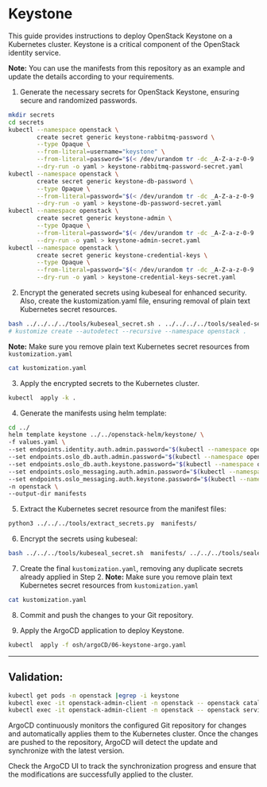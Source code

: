 # Keystone

This guide provides instructions to deploy OpenStack Keystone on a Kubernetes cluster. Keystone is a critical component of the OpenStack identity service.

**Note:** You can use the manifests from this repository as an example and update the details according to your requirements.

1. Generate the necessary secrets for OpenStack Keystone, ensuring secure and randomized passwords.
```bash
mkdir secrets
cd secrets
kubectl --namespace openstack \
        create secret generic keystone-rabbitmq-password \
        --type Opaque \
        --from-literal=username="keystone" \
        --from-literal=password="$(< /dev/urandom tr -dc _A-Z-a-z-0-9 | head -c${1:-64};echo;)" \
        --dry-run -o yaml > keystone-rabbitmq-password-secret.yaml
kubectl --namespace openstack \
        create secret generic keystone-db-password \
        --type Opaque \
        --from-literal=password="$(< /dev/urandom tr -dc _A-Z-a-z-0-9 | head -c${1:-32};echo;)" \
        --dry-run -o yaml > keystone-db-password-secret.yaml
kubectl --namespace openstack \
        create secret generic keystone-admin \
        --type Opaque \
        --from-literal=password="$(< /dev/urandom tr -dc _A-Z-a-z-0-9 | head -c${1:-32};echo;)" \
        --dry-run -o yaml > keystone-admin-secret.yaml
kubectl --namespace openstack \
        create secret generic keystone-credential-keys \
        --type Opaque \
        --from-literal=password="$(< /dev/urandom tr -dc _A-Z-a-z-0-9 | head -c${1:-32};echo;)" \
        --dry-run -o yaml > keystone-credential-keys-secret.yaml
```

2. Encrypt the generated secrets using kubeseal for enhanced security. Also, create the kustomization.yaml file, ensuring removal of plain text Kubernetes secret resources.
```bash
bash ../../../../tools/kubeseal_secret.sh . ../../../../tools/sealed-secret-tls.crt
# kustomize create --autodetect --recursive --namespace openstack .
```
**Note:** Make sure you remove plain text Kubernetes secret resources from `kustomization.yaml`
```bash
cat kustomization.yaml
```

3. Apply the encrypted secrets to the Kubernetes cluster.
```bash
kubectl  apply -k .
```

4. Generate the manifests using helm template:
```bash
cd ../
helm template keystone ../../openstack-helm/keystone/ \
-f values.yaml \
--set endpoints.identity.auth.admin.password="$(kubectl --namespace openstack get secret keystone-admin -o jsonpath='{.data.password}' | base64 -d)" \
--set endpoints.oslo_db.auth.admin.password="$(kubectl --namespace openstack get secret mariadb -o jsonpath='{.data.root-password}' | base64 -d)" \
--set endpoints.oslo_db.auth.keystone.password="$(kubectl --namespace openstack get secret keystone-db-password -o jsonpath='{.data.password}' | base64 -d)" \
--set endpoints.oslo_messaging.auth.admin.password="$(kubectl --namespace openstack get secret rabbitmq-default-user -o jsonpath='{.data.password}' | base64 -d)" \
--set endpoints.oslo_messaging.auth.keystone.password="$(kubectl --namespace openstack get secret keystone-rabbitmq-password -o jsonpath='{.data.password}' | base64 -d)" \
-n openstack \
--output-dir manifests
```

5. Extract the Kubernetes secret resource from the manifest files:
```bash
python3 ../../../tools/extract_secrets.py  manifests/
```

6. Encrypt the secrets using kubeseal:
```bash
bash ../../../tools/kubeseal_secret.sh  manifests/ ../../../tools/sealed-secret-tls.crt
```

7. Create the final `kustomization.yaml`, removing any duplicate secrets already applied in Step 2.
**Note:** Make sure you remove plain text Kubernetes secret resources from `kustomization.yaml`
```bash
cat kustomization.yaml
```

8. Commit and push the changes to your Git repository.

9. Apply the ArgoCD application to deploy Keystone.
```bash
kubectl  apply -f osh/argoCD/06-keystone-argo.yaml
```

---

## Validation:
```bash
kubectl get pods -n openstack |egrep -i keystone
kubectl exec -it openstack-admin-client -n openstack -- openstack catalog list
kubectl exec -it openstack-admin-client -n openstack -- openstack service list
```

ArgoCD continuously monitors the configured Git repository for changes and automatically applies them to the Kubernetes cluster. Once the changes are pushed to the repository, ArgoCD will detect the update and synchronize with the latest version.

Check the ArgoCD UI to track the synchronization progress and ensure that the modifications are successfully applied to the cluster.